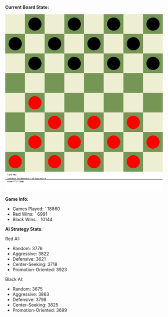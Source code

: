 
**Current Board State:**  
<!-- START_GIF -->
![Checkers Game](./checkers_game.gif)
<!-- END_GIF -->

**Game Info:**  
- Games Played: `<!-- GAMES_PLAYED --> 18860
- Red Wins: `<!-- RED_WINS --> 6991
- Black Wins: `<!-- BLACK_WINS --> 10144

<!-- AI_STATS -->
**AI Strategy Stats:**

Red AI:
- Random: 3776
- Aggressive: 3822
- Defensive: 3621
- Center-Seeking: 3718
- Promotion-Oriented: 3923

Black AI:
- Random: 3675
- Aggressive: 3863
- Defensive: 3798
- Center-Seeking: 3825
- Promotion-Oriented: 3699
